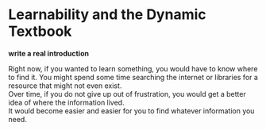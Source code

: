 Learnability and the Dynamic Textbook
=====================================

**write a real introduction**

Right now, if you wanted to learn something, 
you would have to know where to find it.
You might spend some time searching the internet
or libraries for a resource that might not even
exist.  
Over time, if you do not give up out of frustration,
you would get a better idea of where the information
lived.  
It would become easier and easier for you
to find whatever information you need.



